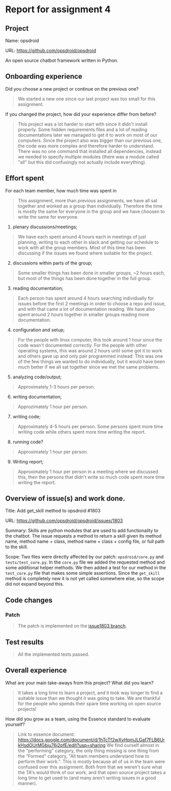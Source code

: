 # Report for assignment 4

## Project

Name: opsdroid

URL: https://github.com/opsdroid/opsdroid

An open source chatbot framework written in Python.

## Onboarding experience

Did you choose a new project or continue on the previous one?
> We started a new one since our last project was too small for this assignment.

If you changed the project, how did your experience differ from before?
> This project was a lot harder to start with since it didn't install properly. Some hidden requirements files and a lot of reading documentations later we managed to get it to work on most of our computers. Since the project also was bigger than our previous one, the code was more complex and therefore harder to understand. There was no one command that installed all dependencies, instead we needed to specify multiple modules (there was a module called "all" but this did confusingly not actually include everything).

## Effort spent

For each team member, how much time was spent in
> This assignment, more than previous assignments, we have all sat together and worked as a group than individually. Therefore the time is mostly the same for everyone in the group and we have choosen to write the same for everyone.

1. plenary discussions/meetings;
> We have each spent around 4 hours each in meetings of just planning, writing to each other in slack and getting our schedule to work with all the group members. Most of this time has been discussing if the issues we found where suitable for the project.

2. discussions within parts of the group;
> Some smaller things has been done in smaller groups, ~2 hours each, but most of the things has been done together in the full group.

3. reading documentation;
> Each person has spent around 4 hours searching individually for issues before the first 2 meetings in order to choose a repo and issue, and with that came a lot of documentation reading. We have also spent around 2 hours together in smaller groups reading more documentation.

4. configuration and setup;
> For the people with linux computer, this took around 1 hour since the code wasn't documented correctly. For the people with other operating systems, this was around 2 hours until some got it to work and others gave up and only pair programmed instead. This was one of the few things we wanted to do individually, but it would have been much better if we all sat together since we met the same problems.

5. analyzing code/output;
> Approximately 1-3 hours per person.

6. writing documentation;
> Approzimately 1 hour per person.

7. writing code;
> Approximately 4-5 hours per person. Some persons spent more time writing code while others spent more time writing the report.

8. running code?
> Approximately 1 hour per person.

9. Writing report;
> Approximately 1 hour per person in a meeting where we discussed this, then the persons that didn't write so much code spent more time writing the report.

## Overview of issue(s) and work done.

Title: Add get_skill method to opsdroid #1803

URL: https://github.com/opsdroid/opsdroid/issues/1803

Summary: Skills are python modules that are used to add functionality to the chatbot. The issue requests a method to return a skill given its method name, method name + class, method name + class + config file, or full path to the skill.

Scope: Two files were directly affected by our patch: `opsdroid/core.py` and `tests/test_core.py`. In the `core.py` file we added the requested method and some additional helper methods. We then added a test for our method in the `test_core.py` file that makes some simple assertions. Since the `get_skill` method is completely new it is not yet called somewhere else, so the scope did not expand beyond this.

## Code changes

### Patch

> The patch is implemented on the [issue1803 branch](https://github.com/will-berg/assignment4/tree/1/report).

## Test results

> All the implemented tests passed.

## Overall experience

What are your main take-aways from this project? What did you learn?
> It takes a long time to learn a project, and it took way longer to find a suitable issue than we thought it was going to take. We are thankful for the people who spends their spare time working on open source projects!

How did you grow as a team, using the Essence standard to evaluate yourself?
> Link to essence document: https://docs.google.com/document/d/1hTcTf2wXyHpmJLGaf7FLB6UrkHsdOUrMGbju76j2pfE/edit?usp=sharing
> We find ourself almost in the "performing" category, the only thing missing is one thing from the "Formed" category, "All team members understand how to perform their work.". This is mostly because all of us in the team were confused over this assignment. Both from that we weren't sure what the TA's would think of our work, and that open source project takes a long time to get used to (and many aren't writing issues in a good manner).
